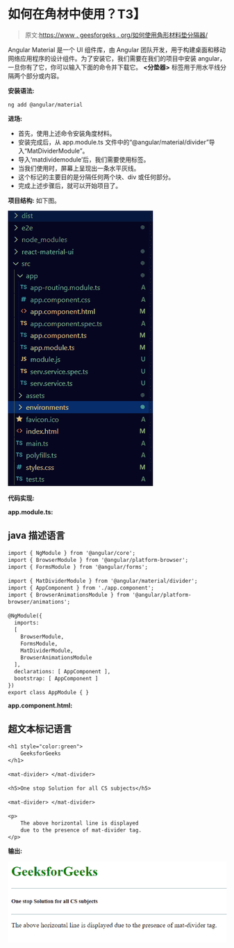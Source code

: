 # 如何在角材中使用<mat-divider>？</mat-divider>T3】

> 原文:[https://www . geesforgeks . org/如何使用角形材料垫分隔器/](https://www.geeksforgeeks.org/how-to-use-mat-divider-in-angular-material/)

Angular Material 是一个 UI 组件库，由 Angular 团队开发，用于构建桌面和移动网络应用程序的设计组件。为了安装它，我们需要在我们的项目中安装 angular，一旦你有了它，你可以输入下面的命令并下载它。 **<分垫器>** 标签用于用水平线分隔两个部分或内容。

**安装语法:**

```
ng add @angular/material
```

**进场:**

*   首先，使用上述命令安装角度材料。
*   安装完成后，从 app.module.ts 文件中的“@angular/material/divider”导入“MatDividerModule”。
*   导入‘matdividemodule’后，我们需要使用<mat-divider>标签。</mat-divider>
*   当我们使用<mat-divider>时，屏幕上呈现出一条水平灰线。</mat-divider>
*   这个标记的主要目的是分隔任何两个块、div 或任何部分。
*   完成上述步骤后，就可以开始项目了。

**项目结构:** 如下图。

![](img/6954a1aa3d551004a92639b756451e21.png)

**代码实现:**

**app.module.ts:**

## java 描述语言

```
import { NgModule } from '@angular/core'; 
import { BrowserModule } from '@angular/platform-browser'; 
import { FormsModule } from '@angular/forms'; 

import { MatDividerModule } from '@angular/material/divider';
import { AppComponent } from './app.component'; 
import { BrowserAnimationsModule } from '@angular/platform-browser/animations';

@NgModule({ 
  imports: 
  [ 
    BrowserModule, 
    FormsModule, 
    MatDividerModule,
    BrowserAnimationsModule
  ], 
  declarations: [ AppComponent ], 
  bootstrap: [ AppComponent ] 
}) 
export class AppModule { }
```

**app.component.html:**

## 超文本标记语言

```
<h1 style="color:green">
    GeeksforGeeks
</h1>

<mat-divider> </mat-divider>

<h5>One stop Solution for all CS subjects</h5>

<mat-divider> </mat-divider>

<p>
    The above horizontal line is displayed 
    due to the presence of mat-divider tag.
</p>
```

**输出:**

![](img/ac79b7a4ffd2fc7908363734f8ede1a2.png)